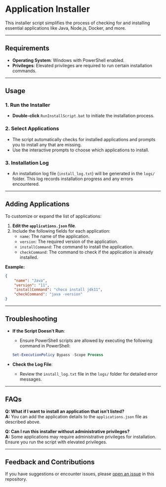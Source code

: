 
# Application Installer

This installer script simplifies the process of checking for and installing essential applications like Java, Node.js, Docker, and more. 

---

## Requirements

- **Operating System**: Windows with PowerShell enabled.
- **Privileges**: Elevated privileges are required to run certain installation commands.

---

## Usage

### 1. Run the Installer

- **Double-click** `RunInstallScript.bat` to initiate the installation process.  

### 2. Select Applications

- The script automatically checks for installed applications and prompts you to install any that are missing. 
- Use the interactive prompts to choose which applications to install.

### 3. Installation Log

- An installation log file (`install_log.txt`) will be generated in the `logs/` folder. This log records installation progress and any errors encountered.  

---

## Adding Applications

To customize or expand the list of applications:

1. **Edit the `applications.json` file**.
2. Include the following fields for each application:
   - `name`: The name of the application.
   - `version`: The required version of the application.
   - `installCommand`: The command to install the application.
   - `checkCommand`: The command to check if the application is already installed.

**Example:**
```json
{
    "name": "Java",
    "version": "11",
    "installCommand": "choco install jdk11",
    "checkCommand": "java -version"
}
```

---

## Troubleshooting

- **If the Script Doesn’t Run**:
   - Ensure PowerShell scripts are allowed by executing the following command in PowerShell:
   ```powershell
   Set-ExecutionPolicy Bypass -Scope Process
   ```

- **Check the Log File**:
   - Review the `install_log.txt` file in the `logs/` folder for detailed error messages.

---

## FAQs

**Q: What if I want to install an application that isn’t listed?**  
**A:** You can add the application details to the `applications.json` file as described above.

**Q: Can I run this installer without administrative privileges?**  
**A:** Some applications may require administrative privileges for installation. Ensure you run the script with elevated privileges.

---

## Feedback and Contributions

If you have suggestions or encounter issues, please [open an issue](https://github.com/krishnapilato/portfolio/issues) in this repository.
